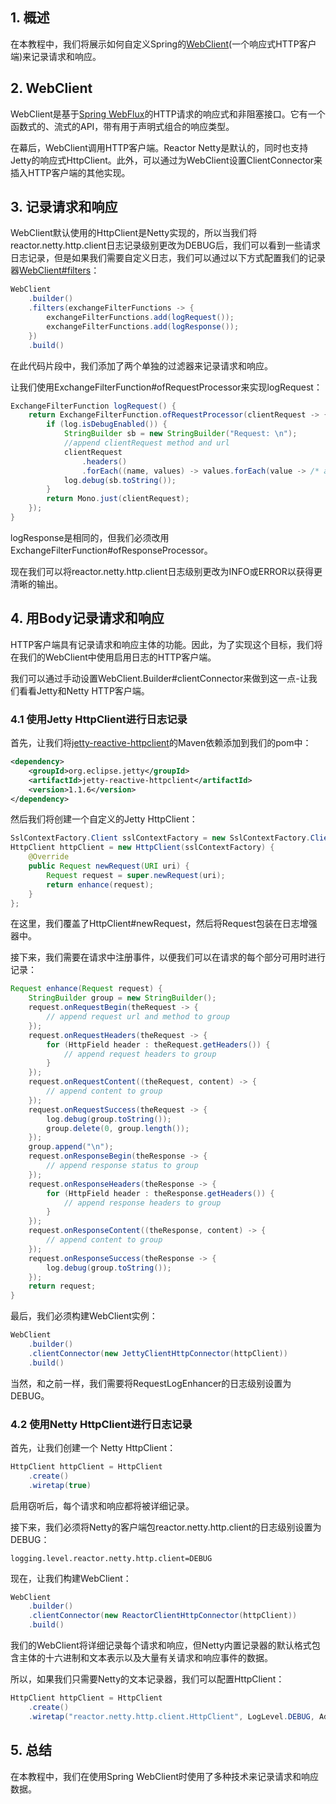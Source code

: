 ## 1. 概述

在本教程中，我们将展示如何自定义Spring的[WebClient](https://www.baeldung.com/spring-5-webclient)(一个响应式HTTP客户端)来记录请求和响应。

## 2. WebClient

WebClient是基于[Spring WebFlux](https://www.baeldung.com/spring-webflux)的HTTP请求的响应式和非阻塞接口。它有一个函数式的、流式的API，带有用于声明式组合的响应类型。

在幕后，WebClient调用HTTP客户端。Reactor Netty是默认的，同时也支持Jetty的响应式HttpClient。此外，可以通过为WebClient设置ClientConnector来插入HTTP客户端的其他实现。

## 3. 记录请求和响应

WebClient默认使用的HttpClient是Netty实现的，所以当我们将reactor.netty.http.client日志记录级别更改为DEBUG后，我们可以看到一些请求日志记录，但是如果我们需要自定义日志，我们可以通过以下方式配置我们的记录器[WebClient#filters](https://www.baeldung.com/spring-webclient-filters)：

```java
WebClient
  	.builder()
  	.filters(exchangeFilterFunctions -> {
      	exchangeFilterFunctions.add(logRequest());
      	exchangeFilterFunctions.add(logResponse());
  	})
  	.build()
```

在此代码片段中，我们添加了两个单独的过滤器来记录请求和响应。

让我们使用ExchangeFilterFunction#ofRequestProcessor来实现logRequest：

```java
ExchangeFilterFunction logRequest() {
    return ExchangeFilterFunction.ofRequestProcessor(clientRequest -> {
        if (log.isDebugEnabled()) {
            StringBuilder sb = new StringBuilder("Request: \n");
            //append clientRequest method and url
            clientRequest
                .headers()
                .forEach((name, values) -> values.forEach(value -> /* append header key/value */));
            log.debug(sb.toString());
        }
        return Mono.just(clientRequest);
    });
}
```

logResponse是相同的，但我们必须改用ExchangeFilterFunction#ofResponseProcessor。


现在我们可以将reactor.netty.http.client日志级别更改为INFO或ERROR以获得更清晰的输出。

## 4. 用Body记录请求和响应

HTTP客户端具有记录请求和响应主体的功能。因此，为了实现这个目标，我们将在我们的WebClient中使用启用日志的HTTP客户端。

我们可以通过手动设置WebClient.Builder#clientConnector来做到这一点-让我们看看Jetty和Netty HTTP客户端。

### 4.1 使用Jetty HttpClient进行日志记录

首先，让我们将[jetty-reactive-httpclient](https://search.maven.org/search?q=a:jetty-reactive-httpclient)的Maven依赖添加到我们的pom中：

```xml
<dependency>
    <groupId>org.eclipse.jetty</groupId>
    <artifactId>jetty-reactive-httpclient</artifactId>
    <version>1.1.6</version>
</dependency>
```

然后我们将创建一个自定义的Jetty HttpClient：

```java
SslContextFactory.Client sslContextFactory = new SslContextFactory.Client();
HttpClient httpClient = new HttpClient(sslContextFactory) {
    @Override
    public Request newRequest(URI uri) {
        Request request = super.newRequest(uri);
        return enhance(request);
    }
};
```

在这里，我们覆盖了HttpClient#newRequest，然后将Request包装在日志增强器中。

接下来，我们需要在请求中注册事件，以便我们可以在请求的每个部分可用时进行记录：

```java
Request enhance(Request request) {
    StringBuilder group = new StringBuilder();
    request.onRequestBegin(theRequest -> {
        // append request url and method to group
    });
    request.onRequestHeaders(theRequest -> {
        for (HttpField header : theRequest.getHeaders()) {
            // append request headers to group
        }
    });
    request.onRequestContent((theRequest, content) -> {
        // append content to group
    });
    request.onRequestSuccess(theRequest -> {
        log.debug(group.toString());
        group.delete(0, group.length());
    });
    group.append("\n");
    request.onResponseBegin(theResponse -> {
        // append response status to group
    });
    request.onResponseHeaders(theResponse -> {
        for (HttpField header : theResponse.getHeaders()) {
            // append response headers to group
        }
    });
    request.onResponseContent((theResponse, content) -> {
        // append content to group
    });
    request.onResponseSuccess(theResponse -> {
        log.debug(group.toString());
    });
    return request;
}
```

最后，我们必须构建WebClient实例：

```java
WebClient
    .builder()
    .clientConnector(new JettyClientHttpConnector(httpClient))
    .build()
```

当然，和之前一样，我们需要将RequestLogEnhancer的日志级别设置为DEBUG。

### 4.2 使用Netty HttpClient进行日志记录

首先，让我们创建一个 Netty HttpClient：

```java
HttpClient httpClient = HttpClient
  	.create()
  	.wiretap(true)
```

启用窃听后，每个请求和响应都将被详细记录。

接下来，我们必须将Netty的客户端包reactor.netty.http.client的日志级别设置为DEBUG：

```properties
logging.level.reactor.netty.http.client=DEBUG
```

现在，让我们构建WebClient：

```java
WebClient
    .builder()
    .clientConnector(new ReactorClientHttpConnector(httpClient))
    .build()
```

我们的WebClient将详细记录每个请求和响应，但Netty内置记录器的默认格式包含主体的十六进制和文本表示以及大量有关请求和响应事件的数据。

所以，如果我们只需要Netty的文本记录器，我们可以配置HttpClient：

```java
HttpClient httpClient = HttpClient
  	.create()
  	.wiretap("reactor.netty.http.client.HttpClient", LogLevel.DEBUG, AdvancedByteBufFormat.TEXTUAL);
```

## 5. 总结

在本教程中，我们在使用Spring WebClient时使用了多种技术来记录请求和响应数据。